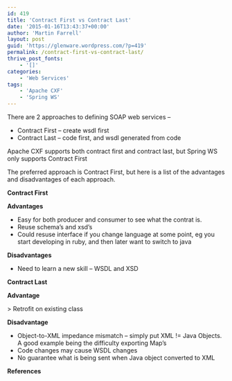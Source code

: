 ```yaml
---
id: 419
title: 'Contract First vs Contract Last'
date: '2015-01-16T13:43:37+00:00'
author: 'Martin Farrell'
layout: post
guid: 'https://glenware.wordpress.com/?p=419'
permalink: /contract-first-vs-contract-last/
thrive_post_fonts:
    - '[]'
categories:
    - 'Web Services'
tags:
    - 'Apache CXF'
    - 'Spring WS'
---
```


There are 2 approaches to defining SOAP web services –

- Contract First – create wsdl first
- Contract Last – code first, and wsdl generated from code

Apache CXF supports both contract first and contract last, but Spring WS only supports Contract First

The preferred approach is Contract First, but here is a list of the advantages and disadvantages of each approach.

**Contract First**

**Advantages**

- Easy for both producer and consumer to see what the contrat is.
- Reuse schema’s and xsd’s
- Could resuse interface if you change language at some point, eg you start developing in ruby, and then later want to switch to java

**Disadvantages**

- Need to learn a new skill – WSDL and XSD

**Contract Last**

**Advantage**

&gt; Retrofit on existing class

**Disadvantage**

- Object-to-XML impedance mismatch – simply put XML != Java Objects. A good example being the difficulty exporting Map’s
- Code changes may cause WSDL changes
- No guarantee what is being sent when Java object converted to XML

**References**

[](http://docs.spring.io/spring-ws/site/reference/html/why-contract-first.html "http://docs.spring.io/spring-ws/site/reference/html/why-contract-first.html")